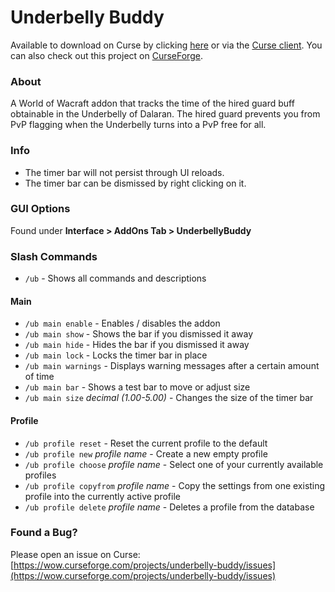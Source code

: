 # Underbelly Buddy

Available to download on Curse by clicking [here](https://mods.curse.com/addons/wow/257332-underbelly-buddy) or via the [Curse client](https://www.curse.com/). You can also check out this project on [CurseForge](https://wow.curseforge.com/projects/underbelly-buddy).

### About

A World of Wacraft addon that tracks the time of the hired guard buff obtainable in the Underbelly of Dalaran. 
The hired guard prevents you from PvP flagging when the Underbelly turns into a PvP free for all.

### Info

- The timer bar will not persist through UI reloads.
- The timer bar can be dismissed by right clicking on it.

### GUI Options

Found under **Interface > AddOns Tab > UnderbellyBuddy**

### Slash Commands

- `/ub` - Shows all commands and descriptions

#### Main

- `/ub main enable` - Enables / disables the addon
- `/ub main show` - Shows the bar if you dismissed it away
- `/ub main hide` - Hides the bar if you dismissed it away
- `/ub main lock` - Locks the timer bar in place
- `/ub main warnings` - Displays warning messages after a certain amount of time
- `/ub main bar` - Shows a test bar to move or adjust size
- `/ub main size` *decimal (1.00-5.00)* - Changes the size of the timer bar

#### Profile

- `/ub profile reset` - Reset the current profile to the default
- `/ub profile new` *profile name* - Create a new empty profile
- `/ub profile choose` *profile name* - Select one of your currently available profiles
- `/ub profile copyfrom` *profile name* - Copy the settings from one existing profile into the currently active profile
- `/ub profile delete` *profile name* - Deletes a profile from the database

### Found a Bug?

Please open an issue on Curse: [https://wow.curseforge.com/projects/underbelly-buddy/issues](https://wow.curseforge.com/projects/underbelly-buddy/issues)
